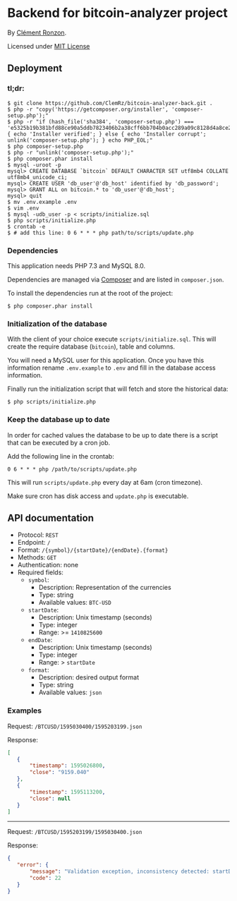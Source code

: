 # Backend for bitcoin-analyzer project

By [Clément Ronzon](https://www.linkedin.com/in/clemrz/).

Licensed under [MIT License](https://choosealicense.com/licenses/mit/)

## Deployment

### tl;dr:

```shell script
$ git clone https://github.com/ClemRz/bitcoin-analyzer-back.git .
$ php -r "copy('https://getcomposer.org/installer', 'composer-setup.php');"
$ php -r "if (hash_file('sha384', 'composer-setup.php') === 'e5325b19b381bfd88ce90a5ddb7823406b2a38cff6bb704b0acc289a09c8128d4a8ce2bbafcd1fcbdc38666422fe2806') { echo 'Installer verified'; } else { echo 'Installer corrupt'; unlink('composer-setup.php'); } echo PHP_EOL;"
$ php composer-setup.php
$ php -r "unlink('composer-setup.php');"
$ php composer.phar install
$ mysql -uroot -p
mysql> CREATE DATABASE `bitcoin` DEFAULT CHARACTER SET utf8mb4 COLLATE utf8mb4_unicode_ci;
mysql> CREATE USER 'db_user'@'db_host' identified by 'db_password';
mysql> GRANT ALL on bitcoin.* to 'db_user'@'db_host';
mysql> quit
$ mv .env.example .env
$ vim .env
$ mysql -udb_user -p < scripts/initialize.sql
$ php scripts/initialize.php
$ crontab -e
$ # add this line: 0 6 * * * php path/to/scripts/update.php
```

### Dependencies

This application needs PHP 7.3 and MySQL 8.0.

Dependencies are managed via [Composer](https://getcomposer.org/) and are listed in `composer.json`.

To install the dependencies run at the root of the project:

```shell script
$ php composer.phar install
```

### Initialization of the database

With the client of your choice execute `scripts/initialize.sql`.
This will create the require database (`bitcoin`), table and columns.

You will need a MySQL user for this application.
Once you have this information rename `.env.example` to `.env` and fill in the database access information.

Finally run the initialization script that will fetch and store the historical data:

```shell script
$ php scripts/initialize.php
```

### Keep the database up to date

In order for cached values the database to be up to date there is a script that can be executed by a cron job.

Add the following line in the crontab:

```shell script
0 6 * * * php /path/to/scripts/update.php
```

This will run `scripts/update.php` every day at 6am (cron timezone).

Make sure cron has disk access and `update.php` is executable.

## API documentation

 - Protocol: `REST`
 - Endpoint: `/`
 - Format: `/{symbol}/{startDate}/{endDate}.{format}`
 - Methods: `GET`
 - Authentication: none
 - Required fields:
   * `symbol`:
     + Description: Representation of the currencies
     + Type: string
     + Available values: `BTC-USD`
   * `startDate`:
     + Description: Unix timestamp (seconds)
     + Type: integer
     + Range: >= `1410825600`
   * `endDate`:
     + Description: Unix timestamp (seconds)
     + Type: integer
     + Range: > `startDate`
   * `format`:
     + Description: desired output format
     + Type: string
     + Available values: `json`
 
 ### Examples
Request: `/BTCUSD/1595030400/1595203199.json`

Response: 
 ```json
[
    {
        "timestamp": 1595026800,
        "close": "9159.040"
    },
    {
        "timestamp": 1595113200,
        "close": null
    }
]
```
---
Request: `/BTCUSD/1595203199/1595030400.json`

Response: 
 ```json
{
    "error": {
        "message": "Validation exception, inconsistency detected: startDate is older than endDate",
        "code": 22
    }
}
```
